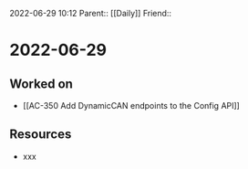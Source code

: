 2022-06-29 10:12
Parent:: [[Daily]] 
Friend:: 

# 2022-06-29

## Worked on

- [[AC-350 Add DynamicCAN endpoints to the Config API]]

## Resources

- xxx
